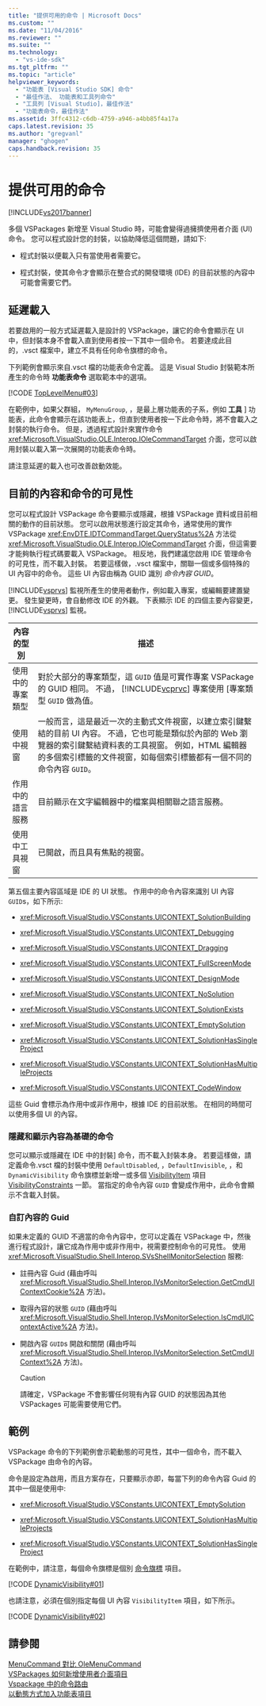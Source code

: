 ```yaml
---
title: "提供可用的命令 | Microsoft Docs"
ms.custom: ""
ms.date: "11/04/2016"
ms.reviewer: ""
ms.suite: ""
ms.technology: 
  - "vs-ide-sdk"
ms.tgt_pltfrm: ""
ms.topic: "article"
helpviewer_keywords: 
  - "功能表 [Visual Studio SDK] 命令"
  - "最佳作法、 功能表和工具列命令"
  - "工具列 [Visual Studio]，最佳作法"
  - "功能表命令，最佳作法"
ms.assetid: 3ffc4312-c6db-4759-a946-a4bb85f4a17a
caps.latest.revision: 35
ms.author: "gregvanl"
manager: "ghogen"
caps.handback.revision: 35
---
```

# 提供可用的命令
[!INCLUDE[vs2017banner](../../code-quality/includes/vs2017banner.md)]

多個 VSPackages 新增至 Visual Studio 時，可能會變得過擁擠使用者介面 \(UI\) 命令。 您可以程式設計您的封裝，以協助降低這個問題，請如下:  
  
-   程式封裝以便載入只有當使用者需要它。  
  
-   程式封裝，使其命令才會顯示在整合式的開發環境 \(IDE\) 的目前狀態的內容中可能會需要它們。  
  
## 延遲載入  
 若要啟用的一般方式延遲載入是設計的 VSPackage，讓它的命令會顯示在 UI 中，但封裝本身不會載入直到使用者按一下其中一個命令。 若要達成此目的，.vsct 檔案中，建立不具有任何命令旗標的命令。  
  
 下列範例會顯示來自.vsct 檔的功能表命令定義。 這是 Visual Studio 封裝範本所產生的命令時 **功能表命令** 選取範本中的選項。  
  
 [!CODE [TopLevelMenu#03](../CodeSnippet/VS_Snippets_VSSDK/toplevelmenu#03)]  
  
 在範例中，如果父群組， `MyMenuGroup`, ，是最上層功能表的子系，例如 **工具** \] 功能表，此命令會顯示在該功能表上，但直到使用者按一下此命令時，將不會載入之封裝的執行命令。 但是，透過程式設計來實作命令 <xref:Microsoft.VisualStudio.OLE.Interop.IOleCommandTarget> 介面，您可以啟用封裝以載入第一次展開的功能表命令時。  
  
 請注意延遲的載入也可改善啟動效能。  
  
## 目前的內容和命令的可見性  
 您可以程式設計 VSPackage 命令要顯示或隱藏，根據 VSPackage 資料或目前相關的動作的目前狀態。 您可以啟用狀態進行設定其命令，通常使用的實作 VSPackage <xref:EnvDTE.IDTCommandTarget.QueryStatus%2A> 方法從 <xref:Microsoft.VisualStudio.OLE.Interop.IOleCommandTarget> 介面，但這需要才能夠執行程式碼要載入 VSPackage。 相反地，我們建議您啟用 IDE 管理命令的可見性，而不載入封裝。 若要這樣做，.vsct 檔案中，關聯一個或多個特殊的 UI 內容中的命令。 這些 UI 內容由稱為 GUID 識別 *命令內容 GUID*。  
  
 [!INCLUDE[vsprvs](../../code-quality/includes/vsprvs_md.md)] 監視所產生的使用者動作，例如載入專案，或編輯要建置變更。 發生變更時，會自動修改 IDE 的外觀。 下表顯示 IDE 的四個主要內容變更， [!INCLUDE[vsprvs](../../code-quality/includes/vsprvs_md.md)] 監視。  
  
|內容的型別|描述|  
|-----------|--------|  
|使用中的專案類型|對於大部分的專案類型，這 `GUID` 值是可實作專案 VSPackage 的 GUID 相同。 不過， [!INCLUDE[vcprvc](../../debugger/includes/vcprvc_md.md)] 專案使用 \[專案類型 `GUID` 做為值。|  
|使用中視窗|一般而言，這是最近一次的主動式文件視窗，以建立索引鍵繫結的目前 UI 內容。 不過，它也可能是類似於內部的 Web 瀏覽器的索引鍵繫結資料表的工具視窗。 例如，HTML 編輯器的多個索引標籤的文件視窗，如每個索引標籤都有一個不同的命令內容 `GUID`。|  
|作用中的語言服務|目前顯示在文字編輯器中的檔案與相關聯之語言服務。|  
|使用中工具視窗|已開啟，而且具有焦點的視窗。|  
  
 第五個主要內容區域是 IDE 的 UI 狀態。 作用中的命令內容來識別 UI 內容 `GUID`s，如下所示:  
  
-   <xref:Microsoft.VisualStudio.VSConstants.UICONTEXT_SolutionBuilding>  
  
-   <xref:Microsoft.VisualStudio.VSConstants.UICONTEXT_Debugging>  
  
-   <xref:Microsoft.VisualStudio.VSConstants.UICONTEXT_Dragging>  
  
-   <xref:Microsoft.VisualStudio.VSConstants.UICONTEXT_FullScreenMode>  
  
-   <xref:Microsoft.VisualStudio.VSConstants.UICONTEXT_DesignMode>  
  
-   <xref:Microsoft.VisualStudio.VSConstants.UICONTEXT_NoSolution>  
  
-   <xref:Microsoft.VisualStudio.VSConstants.UICONTEXT_SolutionExists>  
  
-   <xref:Microsoft.VisualStudio.VSConstants.UICONTEXT_EmptySolution>  
  
-   <xref:Microsoft.VisualStudio.VSConstants.UICONTEXT_SolutionHasSingleProject>  
  
-   <xref:Microsoft.VisualStudio.VSConstants.UICONTEXT_SolutionHasMultipleProjects>  
  
-   <xref:Microsoft.VisualStudio.VSConstants.UICONTEXT_CodeWindow>  
  
 這些 Guid 會標示為作用中或非作用中，根據 IDE 的目前狀態。 在相同的時間可以使用多個 UI 的內容。  
  
### 隱藏和顯示內容為基礎的命令  
 您可以顯示或隱藏在 IDE 中的封裝\] 命令，而不載入封裝本身。 若要這樣做，請定義命令.vsct 檔的封裝中使用 `DefaultDisabled`, ，`DefaultInvisible`, ，和 `DynamicVisibility` 命令旗標並新增一或多個 [VisibilityItem](../../extensibility/visibilityitem-element.md) 項目 [VisibilityConstraints](../../extensibility/visibilityconstraints-element.md) 一節。 當指定的命令內容 `GUID` 會變成作用中，此命令會顯示不含載入封裝。  
  
### 自訂內容的 Guid  
 如果未定義的 GUID 不適當的命令內容中，您可以定義在 VSPackage 中，然後進行程式設計，讓它成為作用中或非作用中，視需要控制命令的可見性。 使用 <xref:Microsoft.VisualStudio.Shell.Interop.SVsShellMonitorSelection> 服務:  
  
-   註冊內容 Guid \(藉由呼叫 <xref:Microsoft.VisualStudio.Shell.Interop.IVsMonitorSelection.GetCmdUIContextCookie%2A> 方法\)。  
  
-   取得內容的狀態 `GUID` \(藉由呼叫 <xref:Microsoft.VisualStudio.Shell.Interop.IVsMonitorSelection.IsCmdUIContextActive%2A> 方法\)。  
  
-   開啟內容 `GUID`s 開啟和關閉 \(藉由呼叫 <xref:Microsoft.VisualStudio.Shell.Interop.IVsMonitorSelection.SetCmdUIContext%2A> 方法\)。  
  
    > [!CAUTION]
    >  請確定，VSPackage 不會影響任何現有內容 GUID 的狀態因為其他 VSPackages 可能需要使用它們。  
  
## 範例  
 VSPackage 命令的下列範例會示範動態的可見性，其中一個命令，而不載入 VSPackage 由命令的內容。  
  
 命令是設定為啟用，而且方案存在，只要顯示亦即，每當下列的命令內容 Guid 的其中一個是使用中:  
  
-   <xref:Microsoft.VisualStudio.VSConstants.UICONTEXT_EmptySolution>  
  
-   <xref:Microsoft.VisualStudio.VSConstants.UICONTEXT_SolutionHasMultipleProjects>  
  
-   <xref:Microsoft.VisualStudio.VSConstants.UICONTEXT_SolutionHasSingleProject>  
  
 在範例中，請注意，每個命令旗標是個別 [命令旗標](../../extensibility/command-flag-element.md) 項目。  
  
 [!CODE [DynamicVisibility#01](DynamicVisibility#01)]  
  
 也請注意，必須在個別指定每個 UI 內容 `VisibilityItem` 項目，如下所示。  
  
 [!CODE [DynamicVisibility#02](DynamicVisibility#02)]  
  
## 請參閱  
 [MenuCommand 對比 OleMenuCommand](../../misc/menucommands-vs-olemenucommands.md)   
 [VSPackages 如何新增使用者介面項目](../../extensibility/internals/how-vspackages-add-user-interface-elements.md)   
 [Vspackage 中的命令路由](../../extensibility/internals/command-routing-in-vspackages.md)   
 [以動態方式加入功能表項目](../../extensibility/dynamically-adding-menu-items.md)